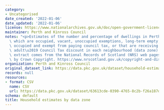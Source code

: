```yaml
---
category:
- Uncategorised
date_created: '2022-01-06'
date_updated: '2022-01-06'
license: https://www.nationalarchives.gov.uk/doc/open-government-licence/version/3/
maintainer: Perth and Kinross Council
notes: "<p>Estimates of the number and percentage of dwellings in Perth and Kinross\
  \ which are occupied, vacant, unoccupied exemptions, long-term empty, second homes,\
  \ occupied and exempt from paying council tax, or that are receiving a \u2018single\
  \ adult\u2019 Council Tax discount in each neighbourhood (data zone). This data\
  \ extract comes from the National Records of Scotland (NRS) web pages and is covered\
  \ by Crown Copyright. https://www.nrscotland.gov.uk/copyright-and-disclaimer</p>"
organization: Perth and Kinross Council
original_dataset_link: https://data.pkc.gov.uk/dataset/household-estimates-by-data-zone
records: null
resources:
- format: CSV
  name: CSV
  url: https://data.pkc.gov.uk/dataset/63613cde-0390-4765-8c2b-f26a187dd9c5/resource/9d297274-5596-4a2f-a38b-26a09a7bac03/download/householdestimatesdatazonepkc.csv
schema: default
title: Household estimates by data zone
---
```

